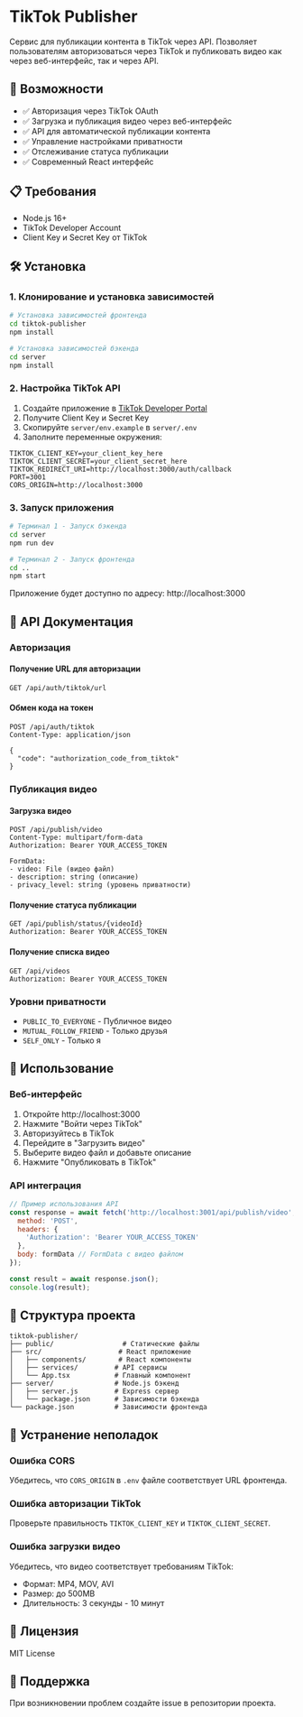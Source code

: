 # TikTok Publisher

Сервис для публикации контента в TikTok через API. Позволяет пользователям авторизоваться через TikTok и публиковать видео как через веб-интерфейс, так и через API.

## 🚀 Возможности

- ✅ Авторизация через TikTok OAuth
- ✅ Загрузка и публикация видео через веб-интерфейс
- ✅ API для автоматической публикации контента
- ✅ Управление настройками приватности
- ✅ Отслеживание статуса публикации
- ✅ Современный React интерфейс

## 📋 Требования

- Node.js 16+ 
- TikTok Developer Account
- Client Key и Secret Key от TikTok

## 🛠 Установка

### 1. Клонирование и установка зависимостей

```bash
# Установка зависимостей фронтенда
cd tiktok-publisher
npm install

# Установка зависимостей бэкенда
cd server
npm install
```

### 2. Настройка TikTok API

1. Создайте приложение в [TikTok Developer Portal](https://developers.tiktok.com/)
2. Получите Client Key и Secret Key
3. Скопируйте `server/env.example` в `server/.env`
4. Заполните переменные окружения:

```env
TIKTOK_CLIENT_KEY=your_client_key_here
TIKTOK_CLIENT_SECRET=your_client_secret_here
TIKTOK_REDIRECT_URI=http://localhost:3000/auth/callback
PORT=3001
CORS_ORIGIN=http://localhost:3000
```

### 3. Запуск приложения

```bash
# Терминал 1 - Запуск бэкенда
cd server
npm run dev

# Терминал 2 - Запуск фронтенда
cd ..
npm start
```

Приложение будет доступно по адресу: http://localhost:3000

## 📖 API Документация

### Авторизация

#### Получение URL для авторизации
```http
GET /api/auth/tiktok/url
```

#### Обмен кода на токен
```http
POST /api/auth/tiktok
Content-Type: application/json

{
  "code": "authorization_code_from_tiktok"
}
```

### Публикация видео

#### Загрузка видео
```http
POST /api/publish/video
Content-Type: multipart/form-data
Authorization: Bearer YOUR_ACCESS_TOKEN

FormData:
- video: File (видео файл)
- description: string (описание)
- privacy_level: string (уровень приватности)
```

#### Получение статуса публикации
```http
GET /api/publish/status/{videoId}
Authorization: Bearer YOUR_ACCESS_TOKEN
```

#### Получение списка видео
```http
GET /api/videos
Authorization: Bearer YOUR_ACCESS_TOKEN
```

### Уровни приватности

- `PUBLIC_TO_EVERYONE` - Публичное видео
- `MUTUAL_FOLLOW_FRIEND` - Только друзья
- `SELF_ONLY` - Только я

## 🔧 Использование

### Веб-интерфейс

1. Откройте http://localhost:3000
2. Нажмите "Войти через TikTok"
3. Авторизуйтесь в TikTok
4. Перейдите в "Загрузить видео"
5. Выберите видео файл и добавьте описание
6. Нажмите "Опубликовать в TikTok"

### API интеграция

```javascript
// Пример использования API
const response = await fetch('http://localhost:3001/api/publish/video', {
  method: 'POST',
  headers: {
    'Authorization': 'Bearer YOUR_ACCESS_TOKEN'
  },
  body: formData // FormData с видео файлом
});

const result = await response.json();
console.log(result);
```

## 📁 Структура проекта

```
tiktok-publisher/
├── public/                 # Статические файлы
├── src/                   # React приложение
│   ├── components/        # React компоненты
│   ├── services/         # API сервисы
│   └── App.tsx           # Главный компонент
├── server/               # Node.js бэкенд
│   ├── server.js         # Express сервер
│   └── package.json      # Зависимости бэкенда
└── package.json          # Зависимости фронтенда
```

## 🐛 Устранение неполадок

### Ошибка CORS
Убедитесь, что `CORS_ORIGIN` в `.env` файле соответствует URL фронтенда.

### Ошибка авторизации TikTok
Проверьте правильность `TIKTOK_CLIENT_KEY` и `TIKTOK_CLIENT_SECRET`.

### Ошибка загрузки видео
Убедитесь, что видео соответствует требованиям TikTok:
- Формат: MP4, MOV, AVI
- Размер: до 500MB
- Длительность: 3 секунды - 10 минут

## 📝 Лицензия

MIT License

## 🤝 Поддержка

При возникновении проблем создайте issue в репозитории проекта.


